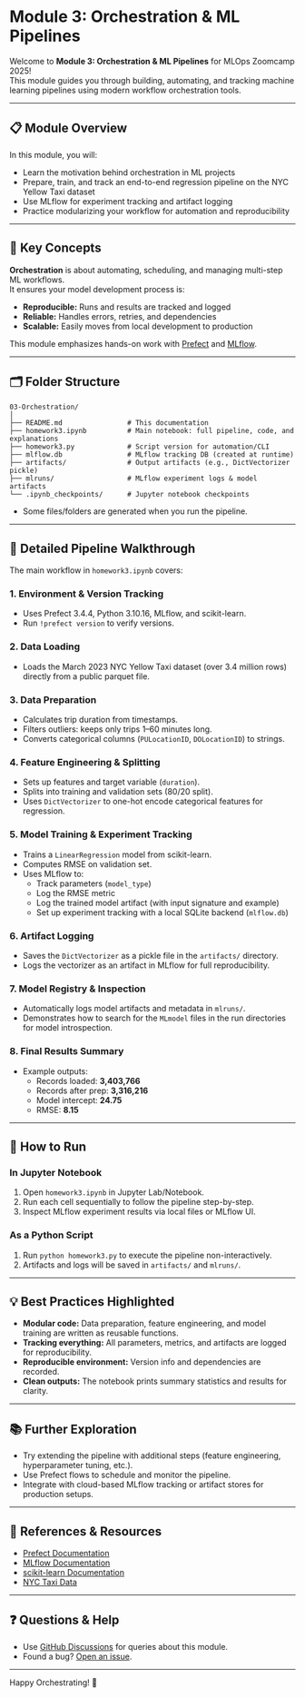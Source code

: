 # Module 3: Orchestration & ML Pipelines

Welcome to **Module 3: Orchestration & ML Pipelines** for MLOps Zoomcamp 2025!  
This module guides you through building, automating, and tracking machine learning pipelines using modern workflow orchestration tools.

---

## 📋 Module Overview

In this module, you will:

- Learn the motivation behind orchestration in ML projects
- Prepare, train, and track an end-to-end regression pipeline on the NYC Yellow Taxi dataset
- Use MLflow for experiment tracking and artifact logging
- Practice modularizing your workflow for automation and reproducibility

---

## 🚦 Key Concepts

**Orchestration** is about automating, scheduling, and managing multi-step ML workflows.  
It ensures your model development process is:

- **Reproducible:** Runs and results are tracked and logged
- **Reliable:** Handles errors, retries, and dependencies
- **Scalable:** Easily moves from local development to production

This module emphasizes hands-on work with [Prefect](https://www.prefect.io/) and [MLflow](https://mlflow.org/).

---

## 🗂️ Folder Structure

```
03-Orchestration/
│
├── README.md                # This documentation
├── homework3.ipynb          # Main notebook: full pipeline, code, and explanations
├── homework3.py             # Script version for automation/CLI
├── mlflow.db                # MLflow tracking DB (created at runtime)
├── artifacts/               # Output artifacts (e.g., DictVectorizer pickle)
├── mlruns/                  # MLflow experiment logs & model artifacts
└── .ipynb_checkpoints/      # Jupyter notebook checkpoints
```
- Some files/folders are generated when you run the pipeline.

---

## 📝 Detailed Pipeline Walkthrough

The main workflow in `homework3.ipynb` covers:

### 1. **Environment & Version Tracking**
- Uses Prefect 3.4.4, Python 3.10.16, MLflow, and scikit-learn.
- Run `!prefect version` to verify versions.

### 2. **Data Loading**
- Loads the March 2023 NYC Yellow Taxi dataset (over 3.4 million rows) directly from a public parquet file.

### 3. **Data Preparation**
- Calculates trip duration from timestamps.
- Filters outliers: keeps only trips 1–60 minutes long.
- Converts categorical columns (`PULocationID`, `DOLocationID`) to strings.

### 4. **Feature Engineering & Splitting**
- Sets up features and target variable (`duration`).
- Splits into training and validation sets (80/20 split).
- Uses `DictVectorizer` to one-hot encode categorical features for regression.

### 5. **Model Training & Experiment Tracking**
- Trains a `LinearRegression` model from scikit-learn.
- Computes RMSE on validation set.
- Uses MLflow to:
  - Track parameters (`model_type`)
  - Log the RMSE metric
  - Log the trained model artifact (with input signature and example)
  - Set up experiment tracking with a local SQLite backend (`mlflow.db`)

### 6. **Artifact Logging**
- Saves the `DictVectorizer` as a pickle file in the `artifacts/` directory.
- Logs the vectorizer as an artifact in MLflow for full reproducibility.

### 7. **Model Registry & Inspection**
- Automatically logs model artifacts and metadata in `mlruns/`.
- Demonstrates how to search for the `MLmodel` files in the run directories for model introspection.

### 8. **Final Results Summary**
- Example outputs:
  - Records loaded: **3,403,766**
  - Records after prep: **3,316,216**
  - Model intercept: **24.75**
  - RMSE: **8.15**

---

## 🚀 How to Run

### In Jupyter Notebook

1. Open `homework3.ipynb` in Jupyter Lab/Notebook.
2. Run each cell sequentially to follow the pipeline step-by-step.
3. Inspect MLflow experiment results via local files or MLflow UI.

### As a Python Script

1. Run `python homework3.py` to execute the pipeline non-interactively.
2. Artifacts and logs will be saved in `artifacts/` and `mlruns/`.

---

## 💡 Best Practices Highlighted

- **Modular code:** Data preparation, feature engineering, and model training are written as reusable functions.
- **Tracking everything:** All parameters, metrics, and artifacts are logged for reproducibility.
- **Reproducible environment:** Version info and dependencies are recorded.
- **Clean outputs:** The notebook prints summary statistics and results for clarity.

---

## 📚 Further Exploration

- Try extending the pipeline with additional steps (feature engineering, hyperparameter tuning, etc.).
- Use Prefect flows to schedule and monitor the pipeline.
- Integrate with cloud-based MLflow tracking or artifact stores for production setups.

---

## 📑 References & Resources

- [Prefect Documentation](https://docs.prefect.io/)
- [MLflow Documentation](https://mlflow.org/docs/latest/index.html)
- [scikit-learn Documentation](https://scikit-learn.org/stable/)
- [NYC Taxi Data](https://www.nyc.gov/site/tlc/about/tlc-trip-record-data.page)

---

## ❓ Questions & Help

- Use [GitHub Discussions](https://github.com/Shrikant-Ganji/mlops-zoomcamp-2025/discussions) for queries about this module.
- Found a bug? [Open an issue](https://github.com/Shrikant-Ganji/mlops-zoomcamp-2025/issues).

---

Happy Orchestrating! 🚦
